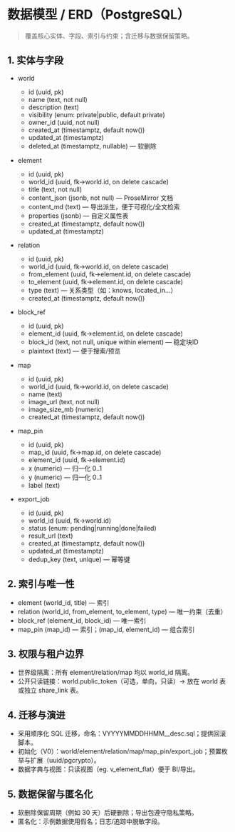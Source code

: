 # 数据模型 / ERD（PostgreSQL）

> 覆盖核心实体、字段、索引与约束；含迁移与数据保留策略。

## 1. 实体与字段
- world
  - id (uuid, pk)
  - name (text, not null)
  - description (text)
  - visibility (enum: private|public, default private)
  - owner_id (uuid, not null)
  - created_at (timestamptz, default now())
  - updated_at (timestamptz)
  - deleted_at (timestamptz, nullable) — 软删除

- element
  - id (uuid, pk)
  - world_id (uuid, fk→world.id, on delete cascade)
  - title (text, not null)
  - content_json (jsonb, not null) — ProseMirror 文档
  - content_md (text) — 导出派生，便于可视化/全文检索
  - properties (jsonb) — 自定义属性表
  - created_at (timestamptz, default now())
  - updated_at (timestamptz)

- relation
  - id (uuid, pk)
  - world_id (uuid, fk→world.id, on delete cascade)
  - from_element (uuid, fk→element.id, on delete cascade)
  - to_element (uuid, fk→element.id, on delete cascade)
  - type (text) — 关系类型（如：knows, located_in...）
  - created_at (timestamptz, default now())

- block_ref
  - id (uuid, pk)
  - element_id (uuid, fk→element.id, on delete cascade)
  - block_id (text, not null, unique within element) — 稳定块ID
  - plaintext (text) — 便于搜索/预览

- map
  - id (uuid, pk)
  - world_id (uuid, fk→world.id, on delete cascade)
  - name (text)
  - image_url (text, not null)
  - image_size_mb (numeric)
  - created_at (timestamptz, default now())

- map_pin
  - id (uuid, pk)
  - map_id (uuid, fk→map.id, on delete cascade)
  - element_id (uuid, fk→element.id)
  - x (numeric) — 归一化 0..1
  - y (numeric) — 归一化 0..1
  - label (text)

- export_job
  - id (uuid, pk)
  - world_id (uuid, fk→world.id)
  - status (enum: pending|running|done|failed)
  - result_url (text)
  - created_at (timestamptz, default now())
  - updated_at (timestamptz)
  - dedup_key (text, unique) — 幂等键

## 2. 索引与唯一性
- element (world_id, title) — 索引
- relation (world_id, from_element, to_element, type) — 唯一约束（去重）
- block_ref (element_id, block_id) — 唯一索引
- map_pin (map_id) — 索引；(map_id, element_id) — 组合索引

## 3. 权限与租户边界
- 世界级隔离：所有 element/relation/map 均以 world_id 隔离。
- 公开只读链接：world.public_token（可选，单向，只读）→ 放在 world 表或独立 share_link 表。

## 4. 迁移与演进
- 采用顺序化 SQL 迁移，命名：VYYYYMMDDHHMM__desc.sql；提供回滚脚本。
- 初始化（V0）：world/element/relation/map/map_pin/export_job；预置枚举与扩展（uuid/pgcrypto）。
- 数据字典与视图：只读视图（eg. v_element_flat）便于 BI/导出。

## 5. 数据保留与匿名化
- 软删除保留周期（例如 30 天）后硬删除；导出包遵守隐私策略。
- 匿名化：示例数据使用假名；日志/追踪中脱敏字段。
